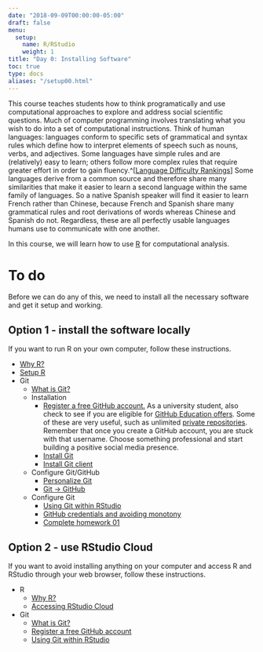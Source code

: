```yaml
---
date: "2018-09-09T00:00:00-05:00"
draft: false
menu:
  setup:
    name: R/RStudio
    weight: 1
title: "Day 0: Installing Software"
toc: true
type: docs
aliases: "/setup00.html"
---
```


This course teaches students how to think programatically and use computational approaches to explore and address social scientific questions. Much of computer programming involves translating what you wish to do into a set of computational instructions. Think of human languages: languages conform to specific sets of grammatical and syntax rules which define how to interpret elements of speech such as nouns, verbs, and adjectives. Some languages have simple rules and are (relatively) easy to learn; others follow more complex rules that require greater effort in order to gain fluency.^[[Language Difficulty Rankings](http://www.effectivelanguagelearning.com/language-guide/language-difficulty)] Some languages derive from a common source and therefore share many similarities that make it easier to learn a second language within the same family of languages. So a native Spanish speaker will find it easier to learn French rather than Chinese, because French and Spanish share many grammatical rules and root derivations of words whereas Chinese and Spanish do not. Regardless, these are all perfectly usable languages humans use to communicate with one another.

In this course, we will learn how to use [R](https://www.r-project.org/) for computational analysis.

# To do

Before we can do any of this, we need to install all the necessary software and get it setup and working.

## Option 1 - install the software locally

If you want to run R on your own computer, follow these instructions.

* [Why R?](setup01.html)
* [Setup R](setup03.html)
* Git
    * [What is Git?](git00.html)
    * Installation
        * [Register a free GitHub account.](https://github.com/) As a university student, also check to see if you are eligible for [GitHub Education offers](https://education.github.com/). Some of these are very useful, such as unlimited [private repositories](https://help.github.com/articles/what-plan-should-i-choose/). Remember that once you create a GitHub account, you are stuck with that username. Choose something professional and start building a positive social media presence.
        * [Install Git](git01.html)
        * [Install Git client](git02.html)
    * Configure Git/GitHub
        * [Personalize Git](git03.html)
        * [Git -> GitHub](git04.html)
    * Configure Git
        * [Using Git within RStudio](git05.html)
        * [GitHub credentials and avoiding monotony](git07.html)
        * [Complete homework 01](hw01-edit-README.html)

## Option 2 - use RStudio Cloud

If you want to avoid installing anything on your computer and access R and RStudio through your web browser, follow these instructions.

* R
    * [Why R?](setup01.html)
    * [Accessing RStudio Cloud](setup_cloud.html)
* Git
    * [What is Git?](git00.html)
    * [Register a free GitHub account](https://github.com/)
    * [Using Git within RStudio](git05.html#test_drive_rstudio_and_github)
